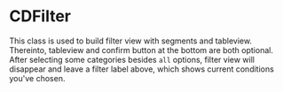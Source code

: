 # CDFilter

This class is used to build filter view with segments and tableview.
Thereinto, tableview and confirm button at the bottom are both optional.
After selecting some categories besides `all` options, filter view will disappear and leave a filter label above, which shows current conditions you've chosen.
